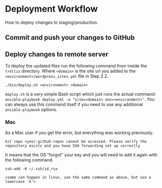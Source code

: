 # Deployment Workflow

How to deploy changes to staging/production.

## Commit and push your changes to GitHub


## Deploy changes to remote server

To deploy the updated files run the following command from inside the `trellis` directory. Where `<domain>` is the site url you added to the `<environment>/wordpress_sites.yml` file in Step 2.2.

```
./bin/deploy.sh <environment> <domain>
```

`deploy.sh` is a very simple Bash script which just runs the actual command: `ansible-playbook deploy.yml -e "site=<domain> env=<environment>"`. You can always use this command itself if you need to use any additional `ansible-playbook` options.

### Mac

As a Mac user if you get the error, but everything was working previously.

```
Git repo <your-github-repo> cannot be accessed. Please verify the repository exists and you have SSH forwarding set up correctly
```

It means that the OS "forgot" your key and you will need to add it again with the following command.

```
ssh-add -K ~/.ssh/id_rsa

<same can happen in linux, use the same command as above, but use a lowercase 'k'>
```
